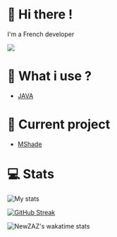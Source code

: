 # 👋 Hi there !
I'm a French developer

![](https://komarev.com/ghpvc/?username=NewZAZ&color=green&label=Viewers&style=flat-square)

# 🚀 What i use ?
- [JAVA](https://docs.oracle.com/javase/8/docs/api/)

# 🎩 Current project

- [MShade](https://github.com/MShadeDev)

# 💻 Stats

![My stats](https://github-readme-stats.vercel.app/api?username=NewZAZ&show_icons=true&hide_border=true&theme=jolly&include_all_commits=true&count_private=true&line_height=24px&hide=contribs)

[![GitHub Streak](https://github-readme-streak-stats.herokuapp.com?user=NewZAZ&theme=dark-smoky&hide_border=true)](https://git.io/streak-stats)

![NewZAZ's wakatime stats](https://github-readme-stats.vercel.app/api/wakatime?username=NewZ_AZ&theme=jolly&hide_border=true&v=2)
